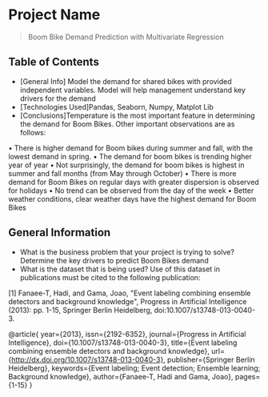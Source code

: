 # Project Name
> Boom Bike Demand Prediction with Multivariate Regression



## Table of Contents
* [General Info] Model the demand for shared bikes with provided independent variables. Model will help management understand key drivers for the demand 
* [Technologies Used]Pandas, Seaborn, Numpy, Matplot Lib
* [Conclusions]Temperature is the most important feature in determining the demand for Boom Bikes. Other important observations are as follows:

•	There is higher demand for Boom bikes during summer and fall, with the lowest demand in spring.
•	The demand for boom bikes is trending higher year of year 
•	Not surprisingly, the demand for boom bikes is highest in summer and fall months (from May through October)
•	There is more demand for Boom Bikes on regular days with greater dispersion is observed for holidays
•	No trend can be observed from the day of the week
•	Better weather conditions, clear weather days have the highest demand for Boom Bikes



<!-- You can include any other section that is pertinent to your problem -->

## General Information
- What is the business problem that your project is trying to solve? Determine the key drivers to predict Boom Bikes demand
- What is the dataset that is being used?
Use of this dataset in publications must be cited to the following publication:

[1] Fanaee-T, Hadi, and Gama, Joao, "Event labeling combining ensemble detectors and background knowledge", Progress in Artificial Intelligence (2013): pp. 1-15, Springer Berlin Heidelberg, doi:10.1007/s13748-013-0040-3.

@article{
	year={2013},
	issn={2192-6352},
	journal={Progress in Artificial Intelligence},
	doi={10.1007/s13748-013-0040-3},
	title={Event labeling combining ensemble detectors and background knowledge},
	url={http://dx.doi.org/10.1007/s13748-013-0040-3},
	publisher={Springer Berlin Heidelberg},
	keywords={Event labeling; Event detection; Ensemble learning; Background knowledge},
	author={Fanaee-T, Hadi and Gama, Joao},
	pages={1-15}
}



